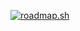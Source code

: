 <a href="https://roadmap.sh"><img src="https://api.roadmap.sh/v1-badge/tall/657f473d5145316d2518e358?variant=dark" alt="roadmap.sh"/></a>
